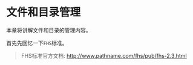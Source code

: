 # 文件和目录管理

本章将讲解文件和目录的管理内容。

首先先回忆一下``FHS``标准。

> FHS标准官方文档: http://www.pathname.com/fhs/pub/fhs-2.3.html
